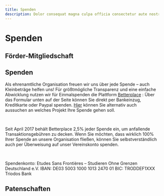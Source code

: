 ```yaml
---
title: Spenden
description: Dolor consequat magna culpa officia consectetur aute nostrud excepteur in sunt sint aliqua pariatur. Irure voluptate veniam sit aliquip dolor incididunt aute Lorem quis ullamco occaecat nulla laborum id. Culpa elit Lorem cillum occaecat exercitation aliqua aliqua enim commodo velit mollit quis velit irure. Dolor Lorem exercitation nisi nisi nisi dolore esse ut aliquip duis.
---
```


# Spenden

## Förder-Mitgliedschaft

## Spenden
Als ehrenamtliche Organisation freuen wir uns über jede Spende – auch Kleinbeträge helfen uns! Für größtmögliche Transparenz und eine einfache Abwicklung nutzen wir für Einmalspenden die Plattform 
<a href="betterplace.org/de/organisations/490-studieren-ohne-grenzen-deutschland-e-v">Betterplace</a>
: Über das Formular unten auf der Seite können Sie direkt per Bankeinzug, Kreditkarte oder Paypal spenden. 
<a href="betterplace.org/de/organisations/490-studieren-ohne-grenzen-deutschland-e-v/projects">Hier</a> können Sie alternativ auch aussuchen an welches Projekt Ihre Spende gehen soll.

<br>

Seit April 2017 behält Betterplace 2,5% jeder Spende ein, um anfallende Transaktionsgebühren zu decken. Wenn Sie möchten, dass wirklich 100% Ihrer Spende an unsere Organisation fließen, können Sie selbstverständlich auch per Überweisung auf unser Vereinskonto spenden. 

<br>

Spendenkonto:
Etudes Sans Frontières – Studieren Ohne Grenzen Deutschland e.V.
IBAN: DE03 5003 1000 1013 2470 01
BIC: TRODDEF1XXX
Triodos Bank

## Patenschaften
